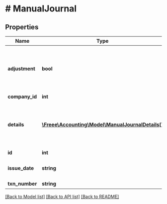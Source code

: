# # ManualJournal

## Properties

Name | Type | Description | Notes
------------ | ------------- | ------------- | -------------
**adjustment** | **bool** | 決算整理仕訳フラグ（falseまたは未指定の場合: 日常仕訳） | 
**company_id** | **int** | 事業所ID | 
**details** | [**\Freee\Accounting\Model\ManualJournalDetails[]**](ManualJournalDetails.md) | 貸借行一覧（配列）: 貸借合わせて100行まで登録できます。 | 
**id** | **int** | 振替伝票ID | 
**issue_date** | **string** | 発生日 (yyyy-mm-dd) | 
**txn_number** | **string** | 仕訳番号 | 

[[Back to Model list]](../../README.md#documentation-for-models) [[Back to API list]](../../README.md#documentation-for-api-endpoints) [[Back to README]](../../README.md)


